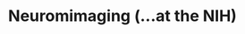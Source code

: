 ---
title: "Neuromimaging (...at the NIH)"
project_id: 
conference_id: ""
presenters:
   - peter_bandettini
summary: "<p>NIH Cloisters, High School Teacher workshop</p>"
file: /assets/presentations/T130.ppt
filename: T130.ppt
layout: presentation
---